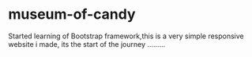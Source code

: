 # museum-of-candy
Started learning of Bootstrap framework,this is a very simple responsive website i made, its the start of the journey .........
